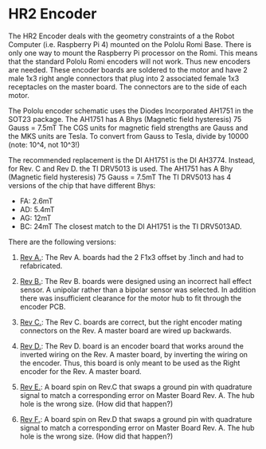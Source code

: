 # HR2 Encoder

The HR2 Encoder deals with the geometry constraints of a the Robot Computer
(i.e. Raspberry Pi 4) mounted on the Pololu Romi Base.
There is only one way to mount the Raspberry Pi processor on the Romi.
This means that the standard Pololu Romi encoders will not work.
Thus new encoders are needed.
These encoder boards are soldered to the motor and have 2 male 1x3 right angle connectors
that plug into 2 associated female 1x3 receptacles on the master board.
The connectors are to the side of each motor.

The Pololu encoder schematic uses the Diodes Incorporated AH1751 in the SOT23 package.
The AH1751 has A Bhys (Magnetic field hysteresis) 75 Gauss = 7.5mT
The CGS units for magnetic field strengths are Gauss and the MKS units are Tesla.
To convert from Gauss to Tesla, divide by 10000 (note: 10^4, not 10^3!)

The recommended replacement is the DI AH1751 is the DI AH3774.
Instead, for Rev. C and Rev D. the TI DRV5013 is used.
The AH1751 has A Bhy (Magnetic field hysteresis) 75 Gauss = 7.5mT
The TI DRV5013 has 4 versions of the chip that have different Bhys:
* FA: 2.6mT
* AD: 5.4mT
* AG: 12mT
* BC: 24mT
The closest match to the DI AH1751 is the TI DRV5013AD.

There are the following versions:

1. [Rev A.](#rev_a):
   The Rev A. boards had the 2 F1x3 offset by .1inch and had to refabricated.

2. [Rev B.](#rev_b):
   The Rev B. boards were designed using an incorrect hall effect sensor.
   A unipolar rather than a bipolar sensor was selected.
   In addition there was insufficient clearance for the motor hub to fit through the encoder PCB.

3. [Rev C.](#rev_c):
   The Rev C. boards are correct, but the right encoder mating connectors on the Rev. A
   master board are wired up backwards.

4. [Rev D.](#rev_d):
   The Rev D. board is an encoder board that works around the inverted wiring
   on the Rev. A master board, by inverting the wiring on the encoder.
   Thus, this board is only meant to be used as the Right encoder for the Rev. A  master board.

5. [Rev E.](#rev_e):
   A board spin on Rev.C that swaps a ground pin with quadrature signal to match a corresponding
   error on Master Board Rev. A.
   The hub hole is the wrong size.  (How did that happen?)

6. [Rev F.](#rev_f):
   A board spin on Rev.D that swaps a ground pin with quadrature signal to match a corresponding
   error on Master Board Rev. A.
   The hub hole is the wrong size.  (How did that happen?)


<!--
Pin locations are from left to right facing the top side are:
Left Side:
* 1: GND
* 2: QUADA
* 3: QUADB

Right Side:
* 4: VCC (3.3V-5V)
* 5: MOTOR-
* 6: MOTOR+

Motor tabs:
* 7: MOTOR- (Left tab)
* 8: MOTOR+ (Right tab)

LQUAD_A:
* PD12: CN10-21  LPTIM1_IN1 (CN12-43)

LQUAD_B: (Two pins shorted together)
* PA4: CN7-17  (CN11-32)
* PE1: CN10-24 LPTIM1_IN2 (CN11=61)

RQUAD_A:
* PC6: CN7-1 TIM8_CH1 (CN12-04)

RQUAD_B: 
* PC7: CN7-11 TIM8_CH2 (CN12-19)

GND:
* CN8-13
* CN9-23
* CN9-12
* CN7-8
* CN10-5
* CN10-17
* CN10-27
* CN10-22

+3.3V:
* CN8-7

+5V:
* CN8-9

Rev E: Left to right from front side:  Works for left motor.
1: QUADB
2: QUADA
3: GND
4: VCC
5: MOTOR+
6: MOTOR-

Rev F: Left to right from front side:   Works for right motor.
6: MOTOR-
5: MOTOR+
4: VCC
3: GND
2: QUADA
1: QUADB


-->
